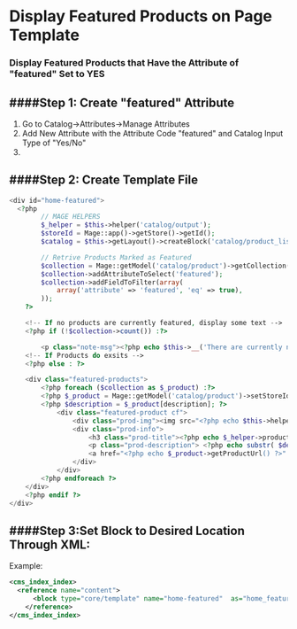 Display Featured Products on Page Template
=========================
### Display Featured Products that Have the Attribute of "featured" Set to YES


####Step 1: Create "featured" Attribute
--------------------------------------------
1. Go to Catalog->Attributes->Manage Attributes
2. Add New Attribute with the Attribute Code "featured" and Catalog Input Type of "Yes/No"
3. 


####Step 2: Create Template File
--------------------------------------------
```php
<div id="home-featured">
  <?php
		// MAGE HELPERS
		$_helper = $this->helper('catalog/output');
		$storeId = Mage::app()->getStore()->getId();
		$catalog = $this->getLayout()->createBlock('catalog/product_list')->setStoreId($storeId);

		// Retrive Products Marked as Featured
		$collection = Mage::getModel('catalog/product')->getCollection();
		$collection->addAttributeToSelect('featured');
		$collection->addFieldToFilter(array(
			array('attribute' => 'featured', 'eq' => true),
		));
	?>

	<!-- If no products are currently featured, display some text -->
	<?php if (!$collection->count()) :?>	

		<p class="note-msg"><?php echo $this->__('There are currently no featured products.') ?></p>
	<!-- If Products do exsits -->
	<?php else : ?>

	<div class="featured-products">
		<?php foreach ($collection as $_product) :?>
		<?php $_product = Mage::getModel('catalog/product')->setStoreId($storeId)->load($_product->getId()); ?>
		<?php $description = $_product[description]; ?> 
			<div class="featured-product cf">
		        <div class="prod-img"><img src="<?php echo $this->helper('catalog/image')->init($_product, 'small_image')->resize(167,159); ?>" width="167" height="159" alt="<?php echo $this->stripTags($this->getImageLabel($_product, 'small_image'), null, true) ?>" /></div>
		        <div class="prod-info">
		            <h3 class="prod-title"><?php echo $_helper->productAttribute($_product, $_product->getName(), 'name') ?></h3>
		            <p class="prod-description"> <?php echo substr( $description, 0, strpos($description, ' ', 85) ); ?>...</p>
		            <a href="<?php echo $_product->getProductUrl() ?>" class="buy-btn"><span class="green">Buy Now</span></a>                              
		        </div>
		    </div>
		<?php endforeach ?>
	</div>
	<?php endif ?>
</div>
```

####Step 3:Set Block to Desired Location Through XML:
--------------------------------------------

Example:

```xml
<cms_index_index>
  <reference name="content">
      <block type="core/template" name="home-featured"  as="home_featured" template="custom/featured_products.phtml"/>
    </reference>
</cms_index_index>
```

